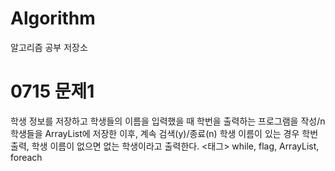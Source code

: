 # Algorithm

알고리즘 공부 저장소

# 0715 문제1
학생 정보를 저장하고 학생들의 이름을 입력했을 때 학번을 출력하는 프로그램을 작성/n
학생들을 ArrayList에 저장한 이후, 계속 검색(y)/종료(n)
학생 이름이 있는 경우 학번 출력, 학생 이름이 없으면 없는 학생이라고 출력한다.
<태그> while, flag, ArrayList, foreach
